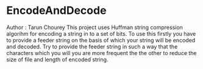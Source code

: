 # EncodeAndDecode
Author : Tarun Chourey
This project uses Huffman string compression algorihm for encoding a string in to a set of bits. To use this firstly you have to provide a feeder string on the basis of which your string will be encoded and decoded. Try to provide the feeder string in such a way that the characters which you will you are more frequent the the other to reduce the size of file and length of encoded string.